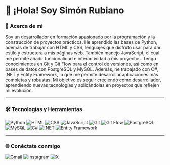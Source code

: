 # 👋 ¡Hola! Soy Simón Rubiano

### 👤 Acerca de mi

Soy un desarrollador en formación apasionado por la programación y la construcción de proyectos prácticos. He aprendido las bases de Python, además de trabajar con HTML y CSS, lenguajes que disfruto usar para dar estilo y estructura a mis páginas web. También manejo JavaScript, el cual me permite añadir funcionalidad e interactividad a mis proyectos. Tengo conocimientos en Git y Git Flow para el control de versiones, así como en bases de datos con PostgreSQL y MySQL. Además, he trabajado con C#, .NET y Entity Framework, lo que me permite desarrollar aplicaciones más completas y robustas. Mi objetivo es seguir creciendo como desarrollador, aprendiendo nuevas tecnologías y aplicándolas en proyectos que reflejen mi evolución.

<hr style="border:1px solid #ccc">

### 🛠️ Tecnologías y Herramientas

![Python](https://img.shields.io/badge/Python-3776AB?style=for-the-badge&logo=python&logoColor=white) ![HTML](https://img.shields.io/badge/HTML5-E34F26?style=for-the-badge&logo=html5&logoColor=white) ![CSS](https://img.shields.io/badge/CSS3-1572B6?style=for-the-badge&logo=css3&logoColor=white) ![JavaScript](https://img.shields.io/badge/JavaScript-F7DF1E?style=for-the-badge&logo=javascript&logoColor=black) ![Git](https://img.shields.io/badge/Git-F05032?style=for-the-badge&logo=git&logoColor=white) ![Git Flow](https://img.shields.io/badge/Git%20Flow-FF7F50?style=for-the-badge&logo=git&logoColor=white) ![PostgreSQL](https://img.shields.io/badge/PostgreSQL-4169E1?style=for-the-badge&logo=postgresql&logoColor=white) ![MySQL](https://img.shields.io/badge/MySQL-4479A1?style=for-the-badge&logo=mysql&logoColor=white) ![C#](https://img.shields.io/badge/C%23-239120?style=for-the-badge&logo=c-sharp&logoColor=white) ![.NET](https://img.shields.io/badge/.NET-512BD4?style=for-the-badge&logo=dotnet&logoColor=white) ![Entity Framework](https://img.shields.io/badge/Entity%20Framework-68217A?style=for-the-badge&logo=dotnet&logoColor=white) 

<hr style="border:1px solid #ccc">

### 🌐 Conéctate conmigo

[![Gmail](https://img.shields.io/badge/Gmail-D14836?style=for-the-badge&logo=gmail&logoColor=white)](mailto:simon.rubiano.ortiz@gmail.com) [![Instagram](https://img.shields.io/badge/Instagram-E4405F?style=for-the-badge&logo=instagram&logoColor=white)](https://instagram.com/simon.rubiano06) [![X](https://img.shields.io/badge/X-000000?style=for-the-badge&logo=x&logoColor=white)](https://x.com/siruor)  
